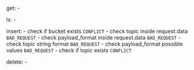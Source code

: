 get:
    -

ls:
    -


insert:
    - check if bucket exists `CONFLICT`
    - check topic inside request.data `BAD_REQUEST`
    - check payload_format inside request.data `BAD_REQUEST`
    - check topic string format `BAD_REQUEST`
    - check payload_format possible values `BAD_REQUEST`
    - check if topic exists `CONFLICT`

delete:
    -